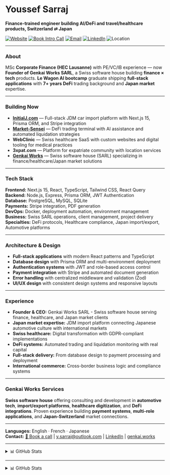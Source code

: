 <h1 align="left">Youssef Sarraj</h1>
<p><strong>Finance-trained engineer building AI/DeFi and travel/healthcare products, Switzerland ⇄ Japan</strong></p>

<p>
  <a href="https://genkai.works"><img alt="Website" src="https://img.shields.io/badge/Website-genkai.works-informational"></a>
  <a href="https://cal.com/ysarraj/intro-call"><img alt="Book Intro Call" src="https://img.shields.io/badge/Book%20Call-cal.com-brightgreen"></a>
  <a href="mailto:y.sarraj@outlook.com"><img alt="Email" src="https://img.shields.io/badge/Email-y.sarraj%40outlook.com-blue"></a>
  <a href="https://www.linkedin.com/in/youssef-s-89474591/"><img alt="LinkedIn" src="https://img.shields.io/badge/LinkedIn-Connect-0A66C2"></a>
  <img alt="Location" src="https://img.shields.io/badge/Base-CH%20%E2%86%94%20JP-forestgreen">
</p>

---

### About
MSc **Corporate Finance (HEC Lausanne)** with PE/VC/IB experience — now **Founder of Genkai Works SARL**, a Swiss software house building **finance × tech** products. **Le Wagon AI bootcamp** graduate shipping **full-stack applications** with **7+ years DeFi** trading background and **Japan market** expertise.

---

### Building Now
- **[InitialJ.com](https://github.com/ysarraj/InitialJ.com)** — Full-stack JDM car import platform with Next.js 15, Prisma ORM, and Stripe integration
- **[Market-Sensei](https://github.com/ysarraj/market-sensei)** — DeFi trading terminal with AI assistance and automated liquidation strategies
- **WebClinic** — Swiss healthcare SaaS with custom websites and digital tooling for medical practices  
- **3xpat.com** — Platform for expatriate community with location services
- **[Genkai Works](https://github.com/ysarraj/genkai.works)** — Swiss software house (SARL) specializing in finance/healthcare/Japan market solutions

---

### Tech Stack
**Frontend:** Next.js 15, React, TypeScript, Tailwind CSS, React Query  
**Backend:** Node.js, Express, Prisma ORM, JWT Authentication  
**Database:** PostgreSQL, MySQL, SQLite  
**Payments:** Stripe integration, PDF generation  
**DevOps:** Docker, deployment automation, environment management  
**Business:** Swiss SARL operations, client management, project delivery  
**Specialties:** DeFi protocols, Healthcare compliance, Japan import/export, Automotive platforms

---

### Architecture & Design
- **Full-stack applications** with modern React patterns and TypeScript
- **Database design** with Prisma ORM and multi-environment deployment
- **Authentication systems** with JWT and role-based access control
- **Payment integration** with Stripe and automated document generation
- **Error handling** with centralized middleware and validation (Zod)
- **UI/UX design** with consistent design systems and responsive layouts

---

### Experience
- **Founder & CEO:** Genkai Works SARL - Swiss software house serving finance, healthcare, and Japan market clients
- **Japan market expertise:** JDM import platform connecting Japanese automotive culture with international markets
- **Swiss healthcare:** Digital transformation with GDPR-compliant implementations  
- **DeFi systems:** Automated trading and liquidation monitoring with real capital
- **Full-stack delivery:** From database design to payment processing and deployment
- **International commerce:** Cross-border business logic and compliance systems

---

### Genkai Works Services
**Swiss software house** offering consulting and development in **automotive tech**, **import/export platforms**, **healthcare digitization**, and **DeFi integrations**. Proven experience building **payment systems**, **multi-role applications**, and **Japan-Switzerland** market connections.

---

**Languages:** English · French · Japanese  
**Contact:** [📅 Book a call](https://cal.com/ysarraj/intro) | y.sarraj@outlook.com | [LinkedIn](https://www.linkedin.com/in/youssef-s-89474591/) | [genkai.works](https://genkai.works)

---

<details>
<summary>📊 GitHub Stats</summary>

![Youssef's GitHub stats](https://github-readme-stats.vercel.app/api?username=ysarraj&show_icons=true&theme=default&count_private=true)

</details>


---

<details>
<summary>📊 GitHub Stats</summary>

![Youssef's GitHub stats](https://github-readme-stats.vercel.app/api?username=ysarraj&show_icons=true&theme=default&count_private=true)

</details>

